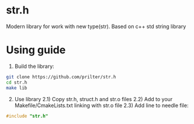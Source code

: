 # str.h
Modern library for work with new type(str). Based on c++ std string library

# Using guide
 1) Build the library:
   ```bash
   git clone https://github.com/prilter/str.h
   cd str.h
   make lib
   ```
 2) Use library
   2.1) Copy str.h, struct.h and str.o files
   2.2) Add to your Makefile/CmakeLists.txt linking with str.o file
   2.3) Add line to needle file:
   ```c
#include "str.h"
  ```
